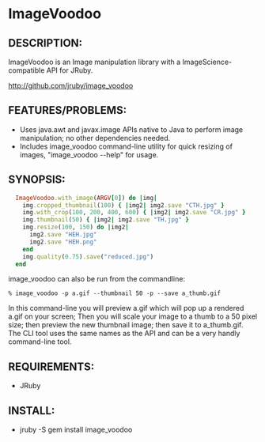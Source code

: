 # ImageVoodoo

## DESCRIPTION:

ImageVoodoo is an Image manipulation library with a ImageScience-compatible API
for JRuby.

http://github.com/jruby/image_voodoo

## FEATURES/PROBLEMS:

* Uses java.awt and javax.image APIs native to Java to perform image manipulation; no other dependencies needed.
* Includes image_voodoo command-line utility for quick resizing of images, "image_voodoo --help" for usage.

## SYNOPSIS:

```ruby
  ImageVoodoo.with_image(ARGV[0]) do |img|
    img.cropped_thumbnail(100) { |img2| img2.save "CTH.jpg" }
    img.with_crop(100, 200, 400, 600) { |img2| img2.save "CR.jpg" }
    img.thumbnail(50) { |img2| img2.save "TH.jpg" }
    img.resize(100, 150) do |img2|
      img2.save "HEH.jpg"
      img2.save "HEH.png"
    end
    img.quality(0.75).save("reduced.jpg")
  end
```

image_voodoo can also be run from the commandline:

```text
% image_voodoo -p a.gif --thumbnail 50 -p --save a_thumb.gif
```

In this command-line you will preview a.gif which will pop up a rendered a.gif on your screen;  Then you will scale your image to a thumb to a 50 pixel size; then preview the new thumbnail image; then save it to a_thumb.gif.  The CLI tool uses the same names as the API and can be a very handly command-line tool.

## REQUIREMENTS:

* JRuby

## INSTALL:

* jruby -S gem install image_voodoo
